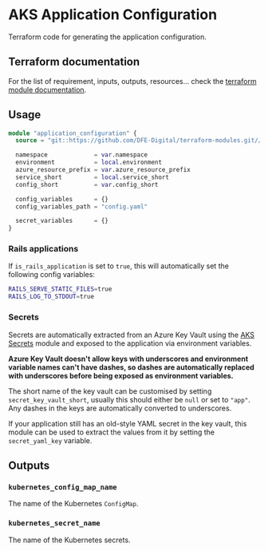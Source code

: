 # AKS Application Configuration

Terraform code for generating the application configuration.

## Terraform documentation
For the list of requirement, inputs, outputs, resources... check the [terraform module documentation](tfdocs).

## Usage

```terraform
module "application_configuration" {
  source = "git::https://github.com/DFE-Digital/terraform-modules.git//aks/application_configuration?ref=stable"

  namespace             = var.namespace
  environment           = local.environment
  azure_resource_prefix = var.azure_resource_prefix
  service_short         = local.service_short
  config_short          = var.config_short

  config_variables      = {}
  config_variables_path = "config.yaml"

  secret_variables      = {}
}
```

### Rails applications

If `is_rails_application` is set to `true`, this will automatically set the following config variables:

```sh
RAILS_SERVE_STATIC_FILES=true
RAILS_LOG_TO_STDOUT=true
```

### Secrets

Secrets are automatically extracted from an Azure Key Vault using the [AKS Secrets](../secrets) module and exposed to the application via environment variables.

**Azure Key Vault doesn't allow keys with underscores and environment variable names can't have dashes, so dashes are automatically replaced with underscores before being exposed as environment variables.**

The short name of the key vault can be customised by setting `secret_key_vault_short`, usually this should either be `null` or set to `"app"`. Any dashes in the keys are automatically converted to underscores.

If your application still has an old-style YAML secret in the key vault, this module can be used to extract the values from it by setting the `secret_yaml_key` variable.

## Outputs

### `kubernetes_config_map_name`

The name of the Kubernetes `ConfigMap`.

### `kubernetes_secret_name`

The name of the Kubernetes secrets.

